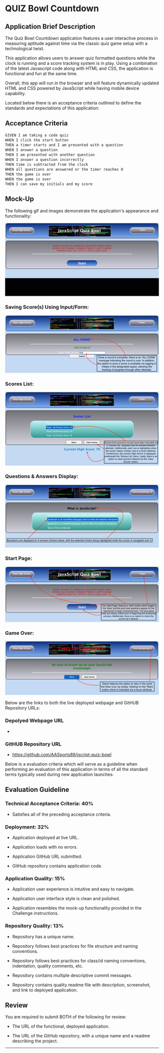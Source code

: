# QUIZ Bowl Countdown

## Application Brief Description

The Quiz Bowl Countdown application features a user interactive process in measuring aptitude against time via the classic quiz game setup with a technological twist. 

This application allows users to answer quiz formatted questions while the clock is running and a score tracking system is in play. Using a combination of the latest Javascript code along with HTML and CSS, the application is functional and fun at the same time. 

Overall, this app will run in the browser and will feature dynamically updated HTML and CSS powered by JavaScript while having mobile device capability.


Located below there is an acceptance criteria outlined to define the standards and expectations of this application:

## Acceptance Criteria

```
GIVEN I am taking a code quiz
WHEN I click the start button
THEN a timer starts and I am presented with a question
WHEN I answer a question
THEN I am presented with another question
WHEN I answer a question incorrectly
THEN time is subtracted from the clock
WHEN all questions are answered or the timer reaches 0
THEN the game is over
WHEN the game is over
THEN I can save my initials and my score
```


## Mock-Up


The following gif and images demonstrate the application's appearance and functionality:

![A user clicks through an interactive coding quiz, then enters initials to save the high score before resetting and starting over.](./assets/images/quiz-bowl.gif)


### Saving Score(s) Using Input/Form:


![A user is able to save their score(s) via inputting their initials following the completion of a round.](./assets/images/quiz-bowl-1.jpg)


### Scores List:


![The user has a full interactive view of the all previous high scores in a user friendly and intuitive list](./assets/images/quiz-bowl-2.jpg)


### Questions & Answers Display:


![As a user proceeds on completing a round of gameplay, quiz questions are clearly displayed along with the potential answers, which are highlighted when the cursor is navigated over them](./assets/images/quiz-bowl-3.jpg)


### Start Page:


![The user's first encounter with this application is the 'Start Page', which features a user friendly and intuitive menu in order to proceed to gameplay w/out delay while being informed of the rules](./assets/images/quiz-bowl-4.jpg)


### Game Over:


![Once the 'timer' during a round of gameplay expires, the user is immediately notfied and directed to the 'End Page'](./assets/images/quiz-bowl.jpg)



Below are the links to both the live deployed webpage and GitHUB Repository URLs:

### Depolyed Webpage URL

* 

### GitHUB Repository URL

* https://github.com/AASports89/jscript-quiz-bowl


Below is a evaluation criteria which will serve as a guideline when performing an evaluation of this application in terms of all the standard terms typically used during new application launches:

## Evaluation Guideline


### Technical Acceptance Criteria: 40%

* Satisfies all of the preceding acceptance criteria.

### Deployment: 32%

* Application deployed at live URL.

* Application loads with no errors.

* Application GitHub URL submitted.

* GitHub repository contains application code.

### Application Quality: 15%

* Application user experience is intuitive and easy to navigate.

* Application user interface style is clean and polished.

* Application resembles the mock-up functionality provided in the Challenge instructions.

### Repository Quality: 13%

* Repository has a unique name.

* Repository follows best practices for file structure and naming conventions.

* Repository follows best practices for class/id naming conventions, indentation, quality comments, etc.

* Repository contains multiple descriptive commit messages.

* Repository contains quality readme file with description, screenshot, and link to deployed application.

## Review

You are required to submit BOTH of the following for review:

* The URL of the functional, deployed application.

* The URL of the GitHub repository, with a unique name and a readme describing the project.

---